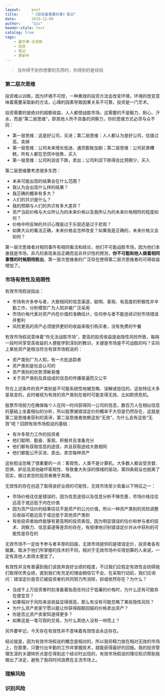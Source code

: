 ```yaml
---
layout:     post
title:      "《投资最重要的事》笔记"
date:       2019-12-09
author:     "Zzc"
header-style: text
catalog: true
tags:
    - 霍华德·马克斯
    - 投资
    - 笔记
    - 更新中
---
```


> 当你得不到你想要的东西时，你得到的是经验

### 第二层次思维

投资难以训练，因为环境不可控，一种奏效的投资方法会改变环境，环境的改变意味着需要采取新的方法，心理的因素导致因果关系不可靠，投资是一门艺术。

投资需要的是绝对的超额收益，人人都想战胜市场，这需要的不是毅力、耐心、汗水，而是“第二层思维”，即其他人所不具备的洞察力，你的思维方式必须与众不同：
- 第一层思维：这是好公司，买进；第二层思维：人人都认为是好公司，估值过高，卖掉
- 第一层思维：公司未来增长低迷、通货膨胀加剧；第二层思维：公司前景糟糕，所有人都在恐慌中抛售，买入
- 第一层思维：公司利润会下跌，卖出；公司利润下跌得会比预期少，买入

第二层思维要考虑很多东西：
- 未来可能出现的结果会在什么范围？
- 我认为会出现什么样的结果？
- 我正确的概率有多大？
- 人们的共识是什么？
- 我的预期与人们的共识有多大差异？
- 资产当前价格与大众所认为的未来价格以及我所认为的未来价格相符的程度如何？
- 价格中所反映的共识心理是过于乐观还是过于悲观？
- 如果大众的看法正确，未来价格会怎样改变？如果我是正确的，未来价格又会如何？

第一层次思维者对相同事件有相同看法和结论，他们不可能战胜市场，因为他们本身就是市场，非凡的表现来自正确而且非共识性的预测，**你不可能和他人做着相同事情的时候期待胜出**，第一层次思维者的广泛存在使得第二层次思维者的可得收益增加了。

### 市场有效性及局限性

有效市场假说指出：
- 市场有许多参与者，大致相同的信息渠道，聪明、客观、有高度的积极性并辛勤工作，分析模型广为人知并被广泛采用
- 市场价格代表对资产内在价值的准确估计，任何参与者不能连续识别市场错误并套利
- 风险更高的资产必须提供更好的收益来吸引购买者，没有免费的午餐

有效市场假说意味着“你无法战胜市场”，更高的投资收益是由隐性风险所致，每隔一段时间享受高收益的人便能学到深刻的教训，关键是市场是不可战胜的吗？实际上某些资产是相当符合有效市场假说的：
- 资产类别广为人知，有一大批追踪者
- 资产类别是社会认可的
- 资产类别的优势清晰易懂
- 关于资产类别及其组成的信息的传播普遍而又公平

符合上述条件的资产类别是不可能系统性地被忽略、误解或低估的，这些特征大多是易变的，此时被视为有效的资产类别在彼时可能变得无效，比如欧债危机。

股票市场努力在确保每个人在同一时间获得同一公司的信息，数百万人在相似信息的基础上坐着相似的分析，所以股票被错误定价的概率不大但是仍然存在，这就是第二层思维者获利的真谛，第二层思维者依赖这些“无效”，为什么会有这些“无效”呢？回顾有效市场假说的基础：
- 有许多努力工作的投资者
- 他们聪明、勤奋、客观、积极并且准备充分
- 他们都有获取信息的途径，并且获取途经大致相同
- 他们都能公开买进、卖出、卖空每种资产

这些假设忽略了很重要的一点：客观性，人类不是计算机，大多数人都会受贪婪、恐惧、妒忌及其他破坏客观性、导致重大失误的情绪的驱动，第四条假设也脱离了现实，做过卖空的投资者微乎其微。

无效性的存在创造了取得良好业绩的可能性，无效市场至少具备以下特征之一：
- 市场价格往往是错误的，因为信息途径以及信息分析不够完善，市场价格往往远高于或远低于内在价值
- 因为资产估价的结果往往不是资产的公允价值，所以一种资产类别的风险调整后收益可能远高于或远低于其他资产类别
- 有些投资者始终能够有更高明的投资表现，因为明显错误的估价和参与者的技术、洞察力、信息渠道等差异的存在，有规律地识别错误定价并从中获利的可能性是存在的

无效市场不一定给予参与者丰厚的回报，无效市场提供的是错误定价，投资者各有输赢，取决于他们所掌握的技术的不同，相对于无效市场中买得划算的人来说，一定有其他人卖得太便宜了。

有效性并没有普遍到我们该放弃良好业绩的程度，不过我们应假定有效性会妨碍我们取得优秀业绩，直到我们有充足的理由相信它不会，在采取行动前，我们应询问：错误定价是否已被投资者的共同努力所消除，抑或依然存在？为什么？
- 当成千上万投资者时刻准备着抬高任何过于低廉的价格时，为什么还有可能存在便宜货？
- 如果相对于风险来说收益显得很高，那么有没有可能忽略了某些隐性风险？
- 为什么资产卖家宁愿以能让你获得超额回报的价格卖出资产？
- 你是否比资产卖家知道得更多？
- 如果这是一笔可观的交易，为什么其他人没有一哄而上？

另外要牢记，今天存在有效性并不意味着有效性会永远存在。

结论就是，因为有效市场假说的概念是相对的，所以我将精力放在相对无效的市场上，在那里，只要付出辛勤的工作并掌握技术，就能获得最好的回报。我的投资管理生涯的关键转折点是在得到这个结论时出现的，有效市场假说的理论知识帮助我做出了决定，避免了我将时间浪费在主流市场上。

### 理解风险

###  识别风险
